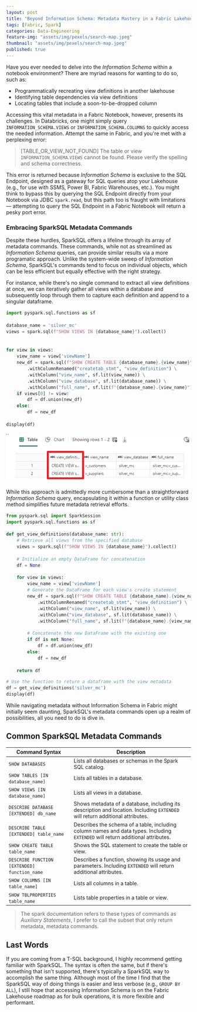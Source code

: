 ```yaml
---
layout: post
title: "Beyond Information Schema: Metadata Mastery in a Fabric Lakehouse"
tags: [Fabric, Spark]
categories: Data-Engineering
feature-img: "assets/img/pexels/search-map.jpeg"
thumbnail: "assets/img/pexels/search-map.jpeg"
published: true
---
```

Have you ever needed to delve into the _Information Schema_ within a notebook environment? There are myriad reasons for wanting to do so, such as:
- Programmatically recreating view definitions in another lakehouse
- Identifying table dependencies via view definitions
- Locating tables that include a soon-to-be-dropped column

Accessing this vital metadata in a Fabric Notebook, however, presents its challenges. In Databricks, one might simply query `INFORMATION_SCHEMA.VIEWS` or `INFORMATION_SCHEMA.COLUMNS` to quickly access the needed information. Attempt the same in Fabric, and you're met with a perplexing error:
> [TABLE_OR_VIEW_NOT_FOUND] The table or view `INFORMATION_SCHEMA`.`VIEWS` cannot be found. Please verify the spelling and schema correctness.

This error is returned because _Information Schema_ is exclusive to the SQL Endpoint, designed as a gateway for SQL queries atop your Lakehouse (e.g., for use with SSMS, Power BI, Fabric Warehouses, etc.). You might think to bypass this by querying the SQL Endpoint directly from your Notebook via JDBC `spark.read`, but this path too is fraught with limitations — attempting to query the SQL Endpoint in a Fabric Notebook will return a pesky port error.

### Embracing SparkSQL Metadata Commands

Despite these hurdles, SparkSQL offers a lifeline through its array of metadata commands. These commands, while not as streamlined as _Information Schema_ queries, can provide similar results via a more programatic approach. Unlike the system-wide sweep of _Information Schema_, SparkSQL's commands tend to focus on individual objects, which can be less efficient but equally effective with the right strategy.

For instance, while there's no single command to extract all view definitions at once, we can iteratively gather all views within a database and subsequently loop through them to capture each definition and append to a singular dataframe.

```python
import pyspark.sql.functions as sf

database_name = 'silver_mc'
views = spark.sql(f"SHOW VIEWS IN {database_name}").collect()


for view in views:
    view_name = view['viewName']
    new_df = spark.sql(f"SHOW CREATE TABLE {database_name}.{view_name}") \
        .withColumnRenamed("createtab_stmt", "view_definition") \
        .withColumn("view_name", sf.lit(view_name)) \
        .withColumn("view_database", sf.lit(database_name)) \
        .withColumn("full_name", sf.lit(f"{database_name}.{view_name}"))
    if views[0] != view:
        df = df.union(new_df)
    else:
        df = new_df

display(df)
```

![Get view definitions](/assets/img/posts/Fabric-Lakehouse-Information-Schema/results.png)

While this approach is admittedly more cumbersome than a straightforward _Information Schema_ query, encapsulating it within a function or utility class method simplifies future metadata retrieval efforts.

```python
from pyspark.sql import SparkSession
import pyspark.sql.functions as sf

def get_view_definitions(database_name: str):
    # Retrieve all views from the specified database
    views = spark.sql(f"SHOW VIEWS IN {database_name}").collect()
    
    # Initialize an empty DataFrame for concatenation
    df = None

    for view in views:
        view_name = view['viewName']
        # Generate the DataFrame for each view's create statement
        new_df = spark.sql(f"SHOW CREATE TABLE {database_name}.{view_name}") \
            .withColumnRenamed("createtab_stmt", "view_definition") \
            .withColumn("view_name", sf.lit(view_name)) \
            .withColumn("view_database", sf.lit(database_name)) \
            .withColumn("full_name", sf.lit(f"{database_name}.{view_name}"))
        
        # Concatenate the new DataFrame with the existing one
        if df is not None:
            df = df.union(new_df)
        else:
            df = new_df

    return df
```

```python
# Use the function to return a dataframe with the view metadata
df = get_view_definitions('silver_mc')
display(df)
```

While navigating metadata without Information Schema in Fabric might initially seem daunting, SparkSQL's metadata commands open up a realm of possibilities, all you need to do is dive in.

## Common SparkSQL Metadata Commands

| Command Syntax                          | Description                                             |
|-----------------------------------------|---------------------------------------------------------|
| `SHOW DATABASES`                        | Lists all databases or schemas in the Spark SQL catalog.           |
| `SHOW TABLES [IN database_name]`        | Lists all tables in a database.                         |
| `SHOW VIEWS [IN database_name]`         | Lists all views in a database.                          |
| `DESCRIBE DATABASE [EXTENDED] db_name`  | Shows metadata of a database, including its description and location. Including `EXTENDED` will return additional attributes. |
| `DESCRIBE TABLE [EXTENDED] table_name`  | Describes the schema of a table, including column names and data types. Including `EXTENDED` will return additional attributes. |
| `SHOW CREATE TABLE table_name`          | Shows the SQL statement to create the table or view.    |
| `DESCRIBE FUNCTION [EXTENDED] function_name` | Describes a function, showing its usage and parameters. Including `EXTENDED` will return additional attributes. |
| `SHOW COLUMNS [IN table_name]`          | Lists all columns in a table.                           |
| `SHOW TBLPROPERTIES table_name`          | Lists table properties in a table or view.             |

> The spark documentation refers to these types of commands as _Auxiliary Statements_, I prefer to call the subset that only return metadata, metadata commands.

## Last Words
If you are coming from a T-SQL background, I highly recommend getting familiar with SparkSQL. The syntax is often the same, but if there's something that isn't supported, there's typically a SparkSQL way to accomplish the same thing. Although most of the time I find that the SparkSQL way of doing things is easier and less verbose (e.g., `GROUP BY ALL`), I still hope that accessing Information Schema is on the Fabric Lakehouse roadmap as for bulk operations, it is more flexible and performant.